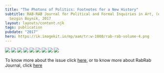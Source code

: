 ```yaml
---
title: "The Photons of Politics: Footnotes for a New History"
subtitle: RAB-RAB Journal for Political and Formal Inquiries in Art, (ed.)
  Sezgin Boynik, 2017
layout: layouts/content.njk
tags: publication
pubdate: "2017"
hero: https://ik.imagekit.io/mp/aam/tr:w-1000/rab-rab-volume-4.png
---
```

![](https://ik.imagekit.io/mp/aam/tr:w-1000/ali-akbar-mehta_the-photons-of-politics_1.-cover-page_2017.jpg)
![](https://ik.imagekit.io/mp/aam/tr:w-1000/ali-akbar-mehta_the-photons-of-politics_2.-page-one_2017.jpg)
![](https://ik.imagekit.io/mp/aam/tr:w-1000/ali-akbar-mehta_the-photons-of-politics_3.-page-two_2017.jpg)
![](https://ik.imagekit.io/mp/aam/tr:w-1000/ali-akbar-mehta_the-photons-of-politics_4.-page-three_2017.jpg)
![](https://ik.imagekit.io/mp/aam/tr:w-1000/ali-akbar-mehta_the-photons-of-politics_5.-page-four_2017.jpg)
![](https://ik.imagekit.io/mp/aam/tr:w-1000/ali-akbar-mehta_the-photons-of-politics_6.-page-five_2017.jpg)
![](https://ik.imagekit.io/mp/aam/tr:w-1000/ali-akbar-mehta_the-photons-of-politics_7.-page-six_2017.jpg)
![](https://ik.imagekit.io/mp/aam/tr:w-1000/ali-akbar-mehta_the-photons-of-politics_8.-page-seven_2017.jpg)
![](https://ik.imagekit.io/mp/aam/tr:w-1000/ali-akbar-mehta_the-photons-of-politics_9.-page-eight_2017.jpg)

To know more about the issue click [here](http://rabrab.fi/RABRAB-JOURNAL-ISSUE-04-1), or to know more about RabRab Journal, click [here](http://rabrab.fi/)
